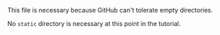 This file is necessary because GitHub can't tolerate empty directories.

No `static` directory is necessary at this point in the tutorial.
